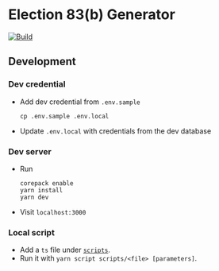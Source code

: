 # Election 83(b) Generator

[![Build](https://github.com/tuliren/83b/actions/workflows/build.yaml/badge.svg)](https://github.com/tuliren/83b/actions/workflows/build.yaml)

## Development

### Dev credential

- Add dev credential from `.env.sample`
  ```
  cp .env.sample .env.local
  ```
- Update `.env.local` with credentials from the dev database

### Dev server

- Run
  ```
  corepack enable
  yarn install
  yarn dev
  ```
- Visit `localhost:3000`

### Local script

- Add a `ts` file under [`scripts`](./scripts).
- Run it with `yarn script scripts/<file> [parameters]`.
